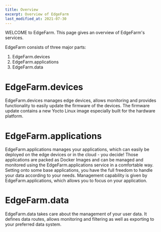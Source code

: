 ```yaml
---
title: Overview
excerpt: Overview of EdgeFarm
last_modified_at: 2021-07-30
---
```


WELCOME to EdgeFarm. This page gives an overview of EdgeFarm's services.

EdgeFarm consists of three major parts:
1. EdgeFarm.devices
2. EdgeFarm.applications
3. EdgeFarm.data

# EdgeFarm.devices

EdgeFarm.devices manages edge devices, allows monitoring and provides functionality to easily update the firmware of the devices.
The firmware update contains a new Yocto Linux image especially built for the hardware platform.

# EdgeFarm.applications

EdgeFarm.applications manages your applications, which can easily be deployed on the edge devices or in the cloud - you decide!
Those applications are packed as Docker Images and can be managed and monitored using the EdgeFarm.applications service in a comfortable way. Setting onto some base applications, you have the full freedom to handle your data according to your needs. Management capability is given by EdgeFarm.applications, which allows you to focus on your application.

# EdgeFarm.data

EdgeFarm.data takes care about the management of your user data. It defines data routes, allows monitoring and filtering as well as exporting to your preferred data system.
